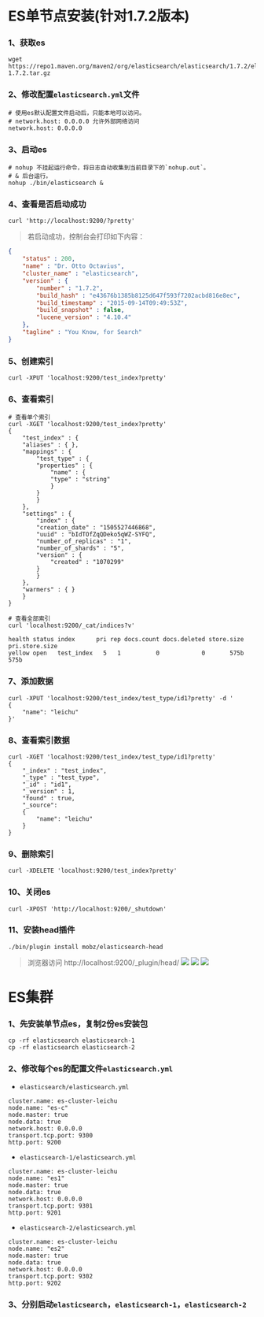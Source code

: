 # ES单节点安装(针对1.7.2版本)

### 1、获取es
```shell
wget https://repo1.maven.org/maven2/org/elasticsearch/elasticsearch/1.7.2/elasticsearch-1.7.2.tar.gz
```

### 2、修改配置`elasticsearch.yml`文件
		
```shell
# 使用es默认配置文件启动后，只能本地可以访问。
# network.host: 0.0.0.0 允许外部网络访问
network.host: 0.0.0.0
```

### 3、启动es

```shell
# nohup 不挂起运行命令，将日志自动收集到当前目录下的`nohup.out`。
# & 后台运行。
nohup ./bin/elasticsearch &
```


### 4、查看是否启动成功

```shell
curl 'http://localhost:9200/?pretty'
```
>若启动成功，控制台会打印如下内容：

```json
{
    "status" : 200,
    "name" : "Dr. Otto Octavius",
    "cluster_name" : "elasticsearch",
    "version" : {
        "number" : "1.7.2",
        "build_hash" : "e43676b1385b8125d647f593f7202acbd816e8ec",
        "build_timestamp" : "2015-09-14T09:49:53Z",
        "build_snapshot" : false,
        "lucene_version" : "4.10.4"
    },
    "tagline" : "You Know, for Search"
}
```

### 5、创建索引

```shell
curl -XPUT 'localhost:9200/test_index?pretty'
```

### 6、查看索引

```shell
# 查看单个索引
curl -XGET 'localhost:9200/test_index?pretty'
{
    "test_index" : {
    "aliases" : { },
    "mappings" : {
        "test_type" : {
        "properties" : {
            "name" : {
            "type" : "string"
            }
        }
        }
    },
    "settings" : {
        "index" : {
        "creation_date" : "1505527446868",
        "uuid" : "bIdTOfZqQDeko5qWZ-SYFQ",
        "number_of_replicas" : "1",
        "number_of_shards" : "5",
        "version" : {
            "created" : "1070299"
        }
        }
    },
    "warmers" : { }
    }
}

# 查看全部索引
curl 'localhost:9200/_cat/indices?v'

health status index      pri rep docs.count docs.deleted store.size pri.store.size 
yellow open   test_index   5   1          0            0       575b           575b 

```


### 7、添加数据
```shell
curl -XPUT 'localhost:9200/test_index/test_type/id1?pretty' -d '
{
    "name": "leichu"
}'
```

### 8、查看索引数据

```shell
curl -XGET 'localhost:9200/test_index/test_type/id1?pretty'
{
    "_index" : "test_index",
    "_type" : "test_type",
    "_id" : "id1",
    "_version" : 1,
    "found" : true,
    "_source":
    {
        "name": "leichu"
    }
}
```

### 9、删除索引

```shell
curl -XDELETE 'localhost:9200/test_index?pretty'
```

### 10、关闭es

```shell
curl -XPOST 'http://localhost:9200/_shutdown'
```

### 11、安装head插件

```shell
./bin/plugin install mobz/elasticsearch-head
```
>浏览器访问 http://localhost:9200/_plugin/head/
![](https://i.imgur.com/ah9Ncbb.jpg)
![](https://i.imgur.com/u2hSXu0.jpg)
![](https://i.imgur.com/pYsACnQ.jpg)





# ES集群

### 1、先安装单节点es，复制2份es安装包
```shell
cp -rf elasticsearch elasticsearch-1
cp -rf elasticsearch elasticsearch-2
```

### 2、修改每个es的配置文件`elasticsearch.yml`


*	`elasticsearch/elasticsearch.yml`

```shell
cluster.name: es-cluster-leichu
node.name: "es-c"
node.master: true
node.data: true
network.host: 0.0.0.0
transport.tcp.port: 9300
http.port: 9200
```

*	`elasticsearch-1/elasticsearch.yml`

```shell
cluster.name: es-cluster-leichu
node.name: "es1"
node.master: true
node.data: true
network.host: 0.0.0.0
transport.tcp.port: 9301
http.port: 9201
```
	

*	`elasticsearch-2/elasticsearch.yml`

```shell
cluster.name: es-cluster-leichu
node.name: "es2"
node.master: true
node.data: true
network.host: 0.0.0.0
transport.tcp.port: 9302
http.port: 9202
```
		
### 3、分别启动`elasticsearch`，`elasticsearch-1`，`elasticsearch-2`
